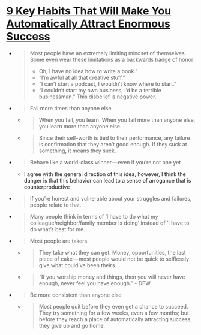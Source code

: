 # [9 Key Habits That Will Make You Automatically Attract Enormous Success](https://medium.com/personal-growth/9-key-habits-that-will-make-you-automatically-attract-enormous-success-ad8af090cefd)

* > Most people have an extremely limiting mindset of themselves. Some even wear these limitations as a backwards badge of honor:
  > * Oh, I have no idea how to write a book.”
  > * “I’m awful at all that creative stuff.”
  > * “I can’t start a podcast, I wouldn’t know where to start.”
  > * “I couldn’t start my own business, I’d be a terrible businessman.”
  > This disbelief is negative power.
* > Fail more times than anyone else
  * > When you fail, you learn. When you fail more than anyone else, you learn more than anyone else.
  * > Since their self-worth is tied to their performance, any failure is confirmation that they aren’t good enough. If they suck at something, it means they suck.
* > Behave like a world-class winner — even if you’re not one yet
  * I agree with the general direction of this idea, however, I think the danger is that this behavior can lead to a sense of arrogance that is counterproductive
* > If you’re honest and vulnerable about your struggles and failures, people relate to that.
* > Many people think in terms of ‘I have to do what my colleague/neighbor/family member is doing’ instead of ‘I have to do what’s best for me.
* > Most people are takers.
  * > They take what they can get. Money, opportunities, the last piece of cake — most people would not be quick to selflessly give what could’ve been theirs.
  * > “If you worship money and things, then you will never have enough, never feel you have enough.” - DFW
* > Be more consistent than anyone else
  * > Most people quit before they even get a chance to succeed. They try something for a few weeks, even a few months; but before they reach a place of automatically attracting success, they give up and go home.
